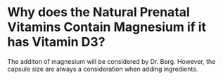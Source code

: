 # Why does the Natural Prenatal Vitamins Contain Magnesium if it has Vitamin D3?

The additon of magnesium will be considered by Dr. Berg. However, the capsule size are always a consideration when adding ingredients.